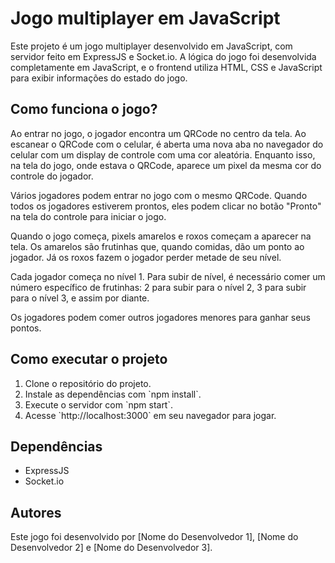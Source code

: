   <h1>Jogo multiplayer em JavaScript</h1>
    <p>Este projeto é um jogo multiplayer desenvolvido em JavaScript, com servidor feito em ExpressJS e Socket.io. A lógica do jogo foi desenvolvida completamente em JavaScript, e o frontend utiliza HTML, CSS e JavaScript para exibir informações do estado do jogo.</p>
  <h2>Como funciona o jogo?</h2>
<p>Ao entrar no jogo, o jogador encontra um QRCode no centro da tela. Ao escanear o QRCode com o celular, é aberta uma nova aba no navegador do celular com um display de controle com uma cor aleatória. Enquanto isso, na tela do jogo, onde estava o QRCode, aparece um pixel da mesma cor do controle do jogador.</p>

<p>Vários jogadores podem entrar no jogo com o mesmo QRCode. Quando todos os jogadores estiverem prontos, eles podem clicar no botão "Pronto" na tela do controle para iniciar o jogo.</p>

<p>Quando o jogo começa, pixels amarelos e roxos começam a aparecer na tela. Os amarelos são frutinhas que, quando comidas, dão um ponto ao jogador. Já os roxos fazem o jogador perder metade de seu nível.</p>

<p>Cada jogador começa no nível 1. Para subir de nível, é necessário comer um número específico de frutinhas: 2 para subir para o nível 2, 3 para subir para o nível 3, e assim por diante.</p>

<p>Os jogadores podem comer outros jogadores menores para ganhar seus pontos.</p>

<h2>Como executar o projeto</h2>
<ol>
  <li>Clone o repositório do projeto.</li>
  <li>Instale as dependências com `npm install`.</li>
  <li>Execute o servidor com `npm start`.</li>
  <li>Acesse `http://localhost:3000` em seu navegador para jogar.</li>
</ol>

<h2>Dependências</h2>
<ul>
  <li>ExpressJS</li>
  <li>Socket.io</li>
</ul>

<h2>Autores</h2>
<p>Este jogo foi desenvolvido por [Nome do Desenvolvedor 1], [Nome do Desenvolvedor 2] e [Nome do Desenvolvedor 3].</p>
